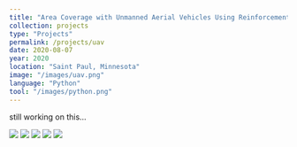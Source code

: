 ```yaml
---
title: "Area Coverage with Unmanned Aerial Vehicles Using Reinforcement Learning "
collection: projects
type: "Projects"
permalink: /projects/uav
date: 2020-08-07
year: 2020
location: "Saint Paul, Minnesota"
image: "/images/uav.png"
language: "Python"
tool: "/images/python.png"
---
```


still working on this...

![](https://github.com/zcczhang/UAV_Coverage/blob/master/Pictures/NMDP%20Tabular%20Q%20Learning.png?raw=true)
![](https://github.com/zcczhang/UAV_Coverage/blob/master/Pictures/Learning%20with%20Graph-Based%20State%20Representations.png?raw=true)
![](https://github.com/zcczhang/zcczhang.github.io/blob/master/images/5x6.gif?raw=true)
![](https://github.com/zcczhang/zcczhang.github.io/blob/master/images/double10x10.gif?raw=true)
![](https://github.com/zcczhang/zcczhang.github.io/blob/master/images/uavposter.png?raw=true)


